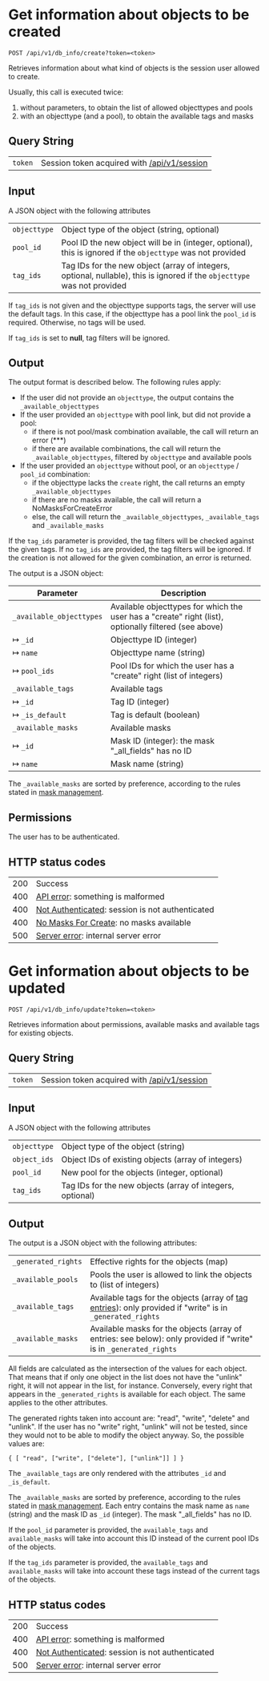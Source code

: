 # Get information about objects to be created
    POST /api/v1/db_info/create?token=<token>

Retrieves information about what kind of objects is the session user allowed to create.

Usually, this call is executed twice:

1. without parameters, to obtain the list of allowed objecttypes and pools
2. with an objecttype (and a pool), to obtain the available tags and masks

## Query String

|   |   |
|---|---|
| `token` | Session token acquired with [/api/v1/session](/technical/api/session/session.html) |

## Input

A JSON object with the following attributes

|   |   |
|---|---|
| `objecttype` | Object type of the object (string, optional) |
| `pool_id`    | Pool ID the new object will be in (integer, optional), this is ignored if the `objecttype` was not provided |
| `tag_ids`    | Tag IDs for the new object (array of integers, optional, nullable), this is ignored if the `objecttype` was not provided |

If `tag_ids` is not given and the objecttype supports tags, the server will use the default tags. In this case, if the objecttype has a pool link
the `pool_id` is required. Otherwise, no tags will be used.

If `tag_ids` is set to **null**, tag filters will be ignored.

## Output

The output format is described below. The following rules apply:

- If the user did not provide an `objecttype`, the output contains the `_available_objecttypes`
- If the user provided an `objecttype` with pool link, but did not provide a pool:
    - if there is not pool/mask combination available, the call will return an error (***)
    - if there are available combinations, the call will return the `_available_objecttypes`, filtered by `objecttype` and available pools
- If the user provided an `objecttype` without pool, or an `objecttype` / `pool_id` combination:
    - if the objecttype lacks the `create` right, the call returns an empty `_available_objecttypes`
    - if there are no masks available, the call will return a NoMasksForCreateError
    - else, the call will return the `_available_objecttypes`, `_available_tags` and `_available_masks`

If the `tag_ids` parameter is provided, the tag filters will be checked against the given tags. If no `tag_ids` are provided, the tag filters will be ignored.
If the creation is not allowed for the given combination, an error is returned.

The output is a JSON object:

| Parameter | Description |
|---|---|
| `_available_objecttypes` | Available objecttypes for which the user has a "create" right (list), optionally filtered (see above) |
| &#8614; `_id`            | Objecttype ID (integer) |
| &#8614; `name`           | Objecttype name (string) |
| &#8614; `pool_ids`       | Pool IDs for which the user has a "create" right (list of integers) |
| `_available_tags`        | Available tags |
| &#8614; `_id`            | Tag ID (integer) |
| &#8614; `_is_default`    | Tag is default (boolean) |
| `_available_masks`       | Available masks |
| &#8614; `_id`            | Mask ID (integer): the mask "\_all\_fields" has no ID |
| &#8614; `name`           | Mask name (string) |

The `_available_masks` are sorted by preference, according to the rules stated in [mask management](/technical/maskmanagement/maskmanagement.html).

## Permissions

The user has to be authenticated.

## HTTP status codes

|   |   |
|---|---|
| 200 | Success |
| 400 | [API error](/technical/errors/errors.html#api_error): something is malformed |
| 400 | [Not Authenticated](/technical/errors/errors.html#not_authenticated): session is not authenticated |
| 400 | [No Masks For Create](/technical/errors/errors.html#no_masks_for_create): no masks available |
| 500 | [Server error](/technical/errors/errors.html#server_error): internal server error |





# Get information about objects to be updated
    POST /api/v1/db_info/update?token=<token>

Retrieves information about permissions, available masks and available tags for existing objects.

## Query String

|   |   |
|---|---|
| `token` | Session token acquired with [/api/v1/session](/technical/api/session/session.html) |

## Input

A JSON object with the following attributes

|   |   |
|---|---|
| `objecttype` | Object type of the object (string) |
| `object_ids` | Object IDs of existing objects (array of integers) |
| `pool_id`    | New pool for the objects (integer, optional) |
| `tag_ids`    | Tag IDs for the new objects (array of integers, optional) |

## Output

The output is a JSON object with the following attributes:

|   |   |
|---|---|
| `_generated_rights` | Effective rights for the objects (map) |
| `_available_pools`  | Pools the user is allowed to link the objects to (list of integers) |
| `_available_tags`   | Available tags for the objects (array of [tag entries](/technical/types/tag_entry/tag_entry.html)): only provided if "write" is in `_generated_rights` |
| `_available_masks`  | Available masks for the objects (array of entries: see below): only provided if "write" is in `_generated_rights` |

All fields are calculated as the intersection of the values for each object. That means that if only one object in the list
does not have the "unlink" right, it will not appear in the list, for instance. Conversely, every right that appears in the
`_generated_rights` is available for each object. The same applies to the other attributes.

The generated rights taken into account are: "read", "write", "delete" and "unlink". If the user has no "write" right, "unlink"
will not be tested, since they would not to be able to modify the object anyway. So, the possible values are:

```
{ [ "read", ["write", ["delete"], ["unlink"]] ] }
```

The `_available_tags` are only rendered with the attributes `_id` and `_is_default`.

The `_available_masks` are sorted by preference, according to the rules stated in [mask management](/technical/maskmanagement/maskmanagement.html). Each entry
contains the mask name as `name` (string) and the mask ID as `_id` (integer). The mask "_all_fields" has no ID.

If the `pool_id` parameter is provided, the `available_tags` and `available_masks` will take into account this ID instead of
the current pool IDs of the objects.

If the `tag_ids` parameter is provided, the `available_tags` and `available_masks` will take into account these tags instead of
the current tags of the objects.

## HTTP status codes

|   |   |
|---|---|
| 200 | Success |
| 400 | [API error](/technical/errors/errors.html#api_error): something is malformed |
| 400 | [Not Authenticated](/technical/errors/errors.html#not_authenticated): session is not authenticated |
| 500 | [Server error](/technical/errors/errors.html#server_error): internal server error |
